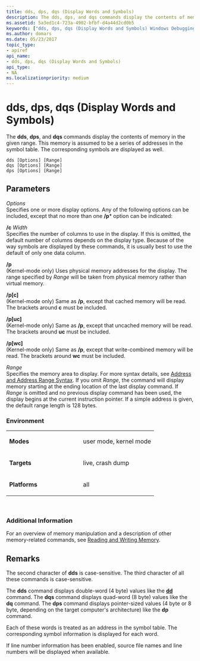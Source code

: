 ```yaml
---
title: dds, dps, dqs (Display Words and Symbols)
description: The dds, dps, and dqs commands display the contents of memory in the given range. This memory is assumed to be a series of addresses in the symbol table. 
ms.assetid: 5a3ed1c4-723a-4902-bfbf-d4a44d2cd0b5
keywords: ["dds, dps, dqs (Display Words and Symbols) Windows Debugging"]
ms.author: domars
ms.date: 05/23/2017
topic_type:
- apiref
api_name:
- dds, dps, dqs (Display Words and Symbols)
api_type:
- NA
ms.localizationpriority: medium
---
```


# dds, dps, dqs (Display Words and Symbols)


The **dds**, **dps**, and **dqs** commands display the contents of memory in the given range. This memory is assumed to be a series of addresses in the symbol table. The corresponding symbols are displayed as well.

```dbgcmd
dds [Options] [Range] 
dqs [Options] [Range] 
dps [Options] [Range] 
```

## <span id="ddk_cmd_display_words_and_symbols_dbg"></span><span id="DDK_CMD_DISPLAY_WORDS_AND_SYMBOLS_DBG"></span>Parameters


<span id="_______Options______"></span><span id="_______options______"></span><span id="_______OPTIONS______"></span> *Options*   
Specifies one or more display options. Any of the following options can be included, except that no more than one **/p**\* option can be indicated:

<span id="_c_Width"></span><span id="_c_width"></span><span id="_C_WIDTH"></span>**/c** *Width*  
Specifies the number of columns to use in the display. If this is omitted, the default number of columns depends on the display type. Because of the way symbols are displayed by these commands, it is usually best to use the default of only one data column.

<span id="_p"></span><span id="_P"></span>**/p**  
(Kernel-mode only) Uses physical memory addresses for the display. The range specified by *Range* will be taken from physical memory rather than virtual memory.

<span id="_p_c_"></span><span id="_P_C_"></span>**/p\[c\]**  
(Kernel-mode only) Same as **/p**, except that cached memory will be read. The brackets around **c** must be included.

<span id="_p_uc_"></span><span id="_P_UC_"></span>**/p\[uc\]**  
(Kernel-mode only) Same as **/p**, except that uncached memory will be read. The brackets around **uc** must be included.

<span id="_p_wc_"></span><span id="_P_WC_"></span>**/p\[wc\]**  
(Kernel-mode only) Same as **/p**, except that write-combined memory will be read. The brackets around **wc** must be included.

<span id="_______Range______"></span><span id="_______range______"></span><span id="_______RANGE______"></span> *Range*   
Specifies the memory area to display. For more syntax details, see [Address and Address Range Syntax](address-and-address-range-syntax.md). If you omit *Range*, the command will display memory starting at the ending location of the last display command. If *Range* is omitted and no previous display command has been used, the display begins at the current instruction pointer. If a simple address is given, the default range length is 128 bytes.

### <span id="Environment"></span><span id="environment"></span><span id="ENVIRONMENT"></span>Environment

<table>
<colgroup>
<col width="50%" />
<col width="50%" />
</colgroup>
<tbody>
<tr class="odd">
<td align="left"><p><strong>Modes</strong></p></td>
<td align="left"><p>user mode, kernel mode</p></td>
</tr>
<tr class="even">
<td align="left"><p><strong>Targets</strong></p></td>
<td align="left"><p>live, crash dump</p></td>
</tr>
<tr class="odd">
<td align="left"><p><strong>Platforms</strong></p></td>
<td align="left"><p>all</p></td>
</tr>
</tbody>
</table>

 

### <span id="Additional_Information"></span><span id="additional_information"></span><span id="ADDITIONAL_INFORMATION"></span>Additional Information

For an overview of memory manipulation and a description of other memory-related commands, see [Reading and Writing Memory](reading-and-writing-memory.md).

Remarks
-------

The second character of **dds** is case-sensitive. The third character of all these commands is case-sensitive.

The **dds** command displays double-word (4 byte) values like the [**dd**](d--da--db--dc--dd--dd--df--dp--dq--du--dw--dw--dyb--dyd--display-memor.md) command. The **dqs** command displays quad-word (8 byte) values like the **dq** command. The **dps** command displays pointer-sized values (4 byte or 8 byte, depending on the target computer's architecture) like the **dp** command.

Each of these words is treated as an address in the symbol table. The corresponding symbol information is displayed for each word.

If line number information has been enabled, source file names and line numbers will be displayed when available.

 

 





